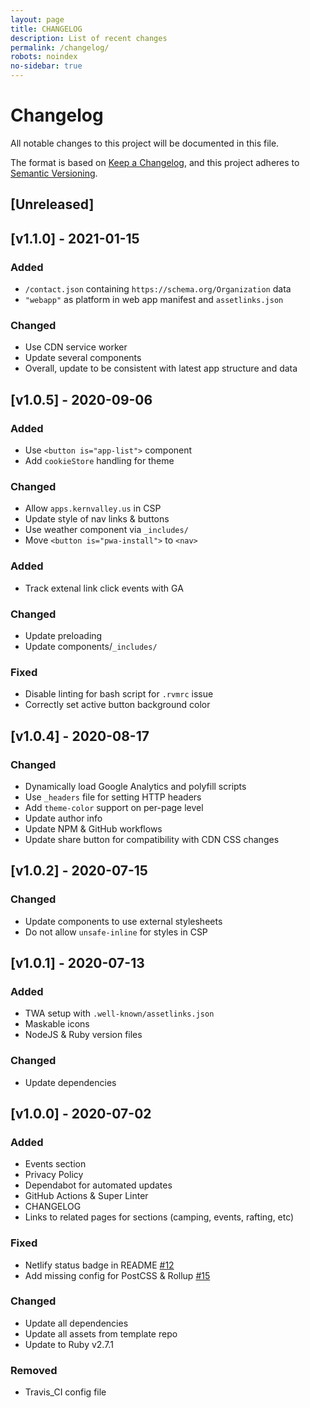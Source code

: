```yaml
---
layout: page
title: CHANGELOG
description: List of recent changes
permalink: /changelog/
robots: noindex
no-sidebar: true
---
```

<!-- markdownlint-disable -->
# Changelog
All notable changes to this project will be documented in this file.

The format is based on [Keep a Changelog](https://keepachangelog.com/en/1.0.0/),
and this project adheres to [Semantic Versioning](https://semver.org/spec/v2.0.0.html).

## [Unreleased]

## [v1.1.0] - 2021-01-15

### Added
- `/contact.json` containing `https://schema.org/Organization` data
- `"webapp"` as platform in web app manifest and `assetlinks.json`

### Changed
- Use CDN service worker
- Update several components
- Overall, update to be consistent with latest app structure and data

## [v1.0.5] - 2020-09-06

### Added

- Use `<button is="app-list">` component
- Add `cookieStore` handling for theme

### Changed

- Allow `apps.kernvalley.us` in CSP
- Update style of nav links & buttons
- Use weather component via `_includes/`
- Move `<button is="pwa-install">` to `<nav>`

### Added
- Track extenal link click events with GA

### Changed
- Update preloading
- Update components/`_includes/`

### Fixed
- Disable linting for bash script for `.rvmrc` issue
- Correctly set active button background color

## [v1.0.4] - 2020-08-17

### Changed
- Dynamically load Google Analytics and polyfill scripts
- Use `_headers` file for setting HTTP headers
- Add `theme-color` support on per-page level
- Update author info
- Update NPM & GitHub workflows
- Update share button for compatibility with CDN CSS changes

## [v1.0.2] - 2020-07-15

### Changed
- Update components to use external stylesheets
- Do not allow `unsafe-inline` for styles in CSP

## [v1.0.1] - 2020-07-13

### Added
- TWA setup with `.well-known/assetlinks.json`
- Maskable icons
- NodeJS & Ruby version files

### Changed
- Update dependencies

## [v1.0.0] - 2020-07-02

### Added
- Events section
- Privacy Policy
- Dependabot for automated updates
- GitHub Actions & Super Linter
- CHANGELOG
- Links to related pages for sections (camping, events, rafting, etc)

### Fixed
- Netlify status badge in README [#12](https://github.com/kernvalley/kernvalley.us/issues/12)
- Add missing config for PostCSS & Rollup [#15](https://github.com/kernvalley/kernvalley.us/issues/15)

### Changed
- Update all dependencies
- Update all assets from template repo
- Update to Ruby v2.7.1

### Removed
- Travis_CI config file
<!-- markdownlint-restore -->
